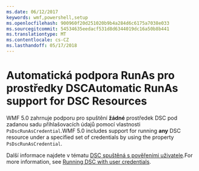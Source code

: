 ```yaml
---
ms.date: 06/12/2017
keywords: wmf,powershell,setup
ms.openlocfilehash: 900960f20d251020b9b4a284d6c6175a7038e033
ms.sourcegitcommit: 54534635eedacf531d8d6344019dc16a50b8b441
ms.translationtype: MT
ms.contentlocale: cs-CZ
ms.lasthandoff: 05/17/2018
---
```

# <a name="automatic-runas-support-for-dsc-resources"></a><span data-ttu-id="e3ce4-102">Automatická podpora RunAs pro prostředky DSC</span><span class="sxs-lookup"><span data-stu-id="e3ce4-102">Automatic RunAs support for DSC Resources</span></span>

<span data-ttu-id="e3ce4-103">WMF 5.0 zahrnuje podporu pro spuštění **žádné** prostředek DSC pod zadanou sadu přihlašovacích údajů pomocí vlastnosti `PsDscRunAsCredential`.</span><span class="sxs-lookup"><span data-stu-id="e3ce4-103">WMF 5.0 includes support for running **any** DSC resource under a specified set of credentials by using the property `PsDscRunAsCredential`.</span></span>

<span data-ttu-id="e3ce4-104">Další informace najdete v tématu [DSC spuštěná s pověřeními uživatele](https://msdn.microsoft.com/powershell/dsc/runasuser).</span><span class="sxs-lookup"><span data-stu-id="e3ce4-104">For more information, see [Running DSC with user credentials](https://msdn.microsoft.com/powershell/dsc/runasuser).</span></span>
